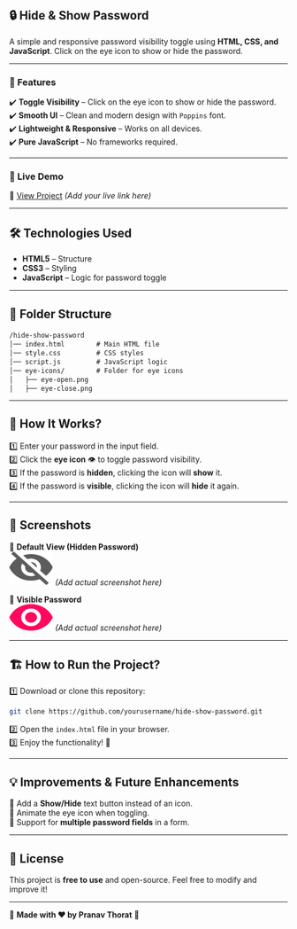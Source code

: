 ## 🔒 Hide & Show Password  

A simple and responsive password visibility toggle using **HTML, CSS, and JavaScript**. Click on the eye icon to show or hide the password.

---

### 📌 Features  
✔️ **Toggle Visibility** – Click on the eye icon to show or hide the password.  
✔️ **Smooth UI** – Clean and modern design with `Poppins` font.  
✔️ **Lightweight & Responsive** – Works on all devices.  
✔️ **Pure JavaScript** – No frameworks required.  

---

### 🚀 Live Demo  
🔗 [View Project](#) *(Add your live link here)*  

---

## 🛠️ Technologies Used  
- **HTML5** – Structure  
- **CSS3** – Styling  
- **JavaScript** – Logic for password toggle  

---

## 📂 Folder Structure  
```
/hide-show-password
│── index.html        # Main HTML file  
│── style.css         # CSS styles  
│── script.js         # JavaScript logic  
│── eye-icons/        # Folder for eye icons  
│   ├── eye-open.png  
│   ├── eye-close.png  
```

---

## 🎯 How It Works?  
1️⃣ Enter your password in the input field.  
2️⃣ Click the **eye icon** 👁️ to toggle password visibility.  
3️⃣ If the password is **hidden**, clicking the icon will **show** it.  
4️⃣ If the password is **visible**, clicking the icon will **hide** it again.  

---

## 📸 Screenshots  
🔹 **Default View (Hidden Password)**  
![Hidden Password](eye-icons/eye-close.png) *(Add actual screenshot here)*  

🔹 **Visible Password**  
![Visible Password](eye-icons/eye-open.png) *(Add actual screenshot here)*  

---

## 🏗️ How to Run the Project?  
1️⃣ Download or clone this repository:  
```bash
git clone https://github.com/yourusername/hide-show-password.git
```
2️⃣ Open the `index.html` file in your browser.  
3️⃣ Enjoy the functionality! 🎉  

---

## 💡 Improvements & Future Enhancements  
🔹 Add a **Show/Hide** text button instead of an icon.  
🔹 Animate the eye icon when toggling.  
🔹 Support for **multiple password fields** in a form.  

---

## 📜 License  
This project is **free to use** and open-source. Feel free to modify and improve it!  

---

🚀 **Made with ❤️ by Pranav Thorat** 🚀  

